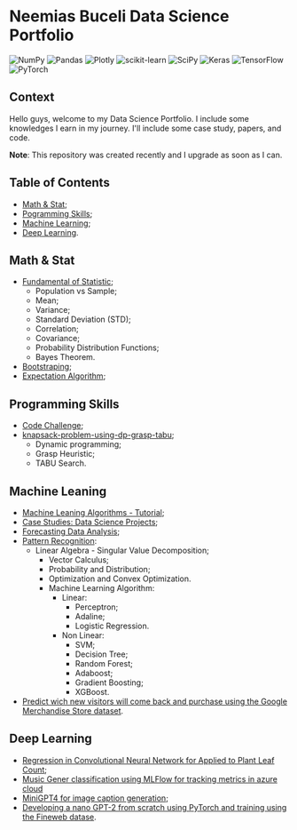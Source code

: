 # Neemias Buceli Data Science Portfolio

![NumPy](https://img.shields.io/badge/numpy-%23013243.svg?style=for-the-badge&logo=numpy&logoColor=white)
![Pandas](https://img.shields.io/badge/pandas-%23150458.svg?style=for-the-badge&logo=pandas&logoColor=white)
![Plotly](https://img.shields.io/badge/Plotly-%233F4F75.svg?style=for-the-badge&logo=plotly&logoColor=white)
![scikit-learn](https://img.shields.io/badge/scikit--learn-%23F7931E.svg?style=for-the-badge&logo=scikit-learn&logoColor=white)
![SciPy](https://img.shields.io/badge/SciPy-%230C55A5.svg?style=for-the-badge&logo=scipy&logoColor=%white)
![Keras](https://img.shields.io/badge/Keras-%23D00000.svg?style=for-the-badge&logo=Keras&logoColor=white)
![TensorFlow](https://img.shields.io/badge/TensorFlow-%23FF6F00.svg?style=for-the-badge&logo=TensorFlow&logoColor=white)
![PyTorch](https://img.shields.io/badge/PyTorch-%23EE4C2C.svg?style=for-the-badge&logo=PyTorch&logoColor=white)

## Context

Hello guys, welcome to my Data Science Portfolio. I include some knowledges I earn in my journey. I'll include some case study, papers, and code.

**Note**: This repository was created recently and I upgrade as soon as I can.

## Table of Contents

- [Math & Stat](#math--stat);
- [Pogramming Skills](#programming-skills);
- [Machine Learning](#machine-leaning);
- [Deep Learning](#deep-learning).

## Math & Stat

- [Fundamental of Statistic](https://github.com/neemiasbsilva/NeemiasBuceli-ds-portfolio/tree/main/mathematic-and-statistics/fundamental-of-statistics);
  - Population vs Sample;
  - Mean;
  - Variance;
  - Standard Deviation (STD);
  - Correlation;
  - Covariance;
  - Probability Distribution Functions;
  - Bayes Theorem.
- [Bootstraping](mathematic-and-statistics/bootstrapping);
- [Expectation Algorithm](mathematic-and-statistics/expectation_algorithm);

## Programming Skills

- [Code Challenge](https://github.com/neemiasbsilva/programming-skills);
- [knapsack-problem-using-dp-grasp-tabu](https://github.com/neemiasbsilva/knapsack-problem-using-dp-grasp-tabu);
  - Dynamic programming;
  - Grasp Heuristic;
  - TABU Search.

## Machine Leaning

- [Machine Leaning Algorithms - Tutorial](https://github.com/neemiasbsilva/machine-learning-algorithm);
- [Case Studies: Data Science Projects](https://github.com/neemiasbsilva/case-study-data-science);
- [Forecasting Data Analysis](forecasting/);
- [Pattern Recognition](pattern-recognition/):
  - Linear Algebra - Singular Value Decomposition;
    - Vector Calculus;
    - Probability and Distribution;
    - Optimization and Convex Optimization.
    - Machine Learning Algorithm:
      - Linear:
        - Perceptron;
        - Adaline;
        - Logistic Regression.
      - Non Linear:
        - SVM;
        - Decision Tree;
        - Random Forest;
        - Adaboost;
        - Gradient Boosting;
        - XGBoost.
- [Predict wich new visitors will come back and purchase using the Google Merchandise Store dataset](ecommerce-using-bigquery-ML).

## Deep Learning

- [Regression in Convolutional Neural Network for Applied to Plant Leaf Count](https://github.com/neemiasbsilva/regression-in-CNNs-applied-to-plant-leaf-count);
- [Music Gener classification using MLFlow for tracking metrics in azure cloud](https://github.com/neemiasbsilva/music-genre-classification-mlflow-azure)
- [MiniGPT4 for image caption generation](https://github.com/neemiasbsilva/MiniGPT4-image-caption-generation);
- [Developing a nano GPT-2 from scratch using PyTorch and training using the Fineweb datase](https://github.com/neemiasbsilva/developing-nanoGPT2-fineweb).
